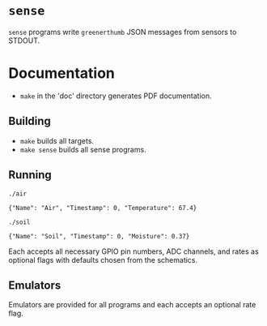 # `sense`

`sense` programs write `greenerthumb` JSON messages from sensors to STDOUT.

# Documentation

* `make` in the 'doc' directory generates PDF documentation.

## Building

* `make` builds all targets.
* `make sense` builds all sense programs.

## Running

```
./air

{"Name": "Air", "Timestamp": 0, "Temperature": 67.4}
```

```
./soil

{"Name": "Soil", "Timestamp": 0, "Moisture": 0.37}
```

Each accepts all necessary GPIO pin numbers, ADC channels, and rates as optional
flags with defaults chosen from the schematics.

## Emulators

Emulators are provided for all programs and each accepts an optional rate flag.
